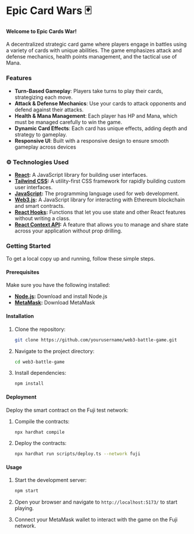 # Epic Card Wars 🃏

#### Welcome to Epic Cards War!
A decentralized strategic card game where players engage in battles using a variety of cards with unique abilities. The game emphasizes attack and defense mechanics, health points management, and the tactical use of Mana.

### Features
- **Turn-Based Gameplay**: Players take turns to play their cards, strategizing each move.
- **Attack & Defense Mechanics**: Use your cards to attack opponents and defend against their attacks.
- **Health & Mana Management**: Each player has HP and Mana, which must be managed carefully to win the game.
- **Dynamic Card Effects**: Each card has unique effects, adding depth and strategy to gameplay.
- **Responsive UI**: Built with a responsive design to ensure smooth gameplay across devices

### ⚙️ Technologies Used

- **[React](https://react.dev/):** A JavaScript library for building user interfaces.
- **[Tailwind CSS](https://tailwindcss.com/):** A utility-first CSS framework for rapidly building custom user interfaces.
- **[JavaScript](https://developer.mozilla.org/en-US/docs/Web/JavaScript):** The programming language used for web development.
- **[Web3.js](https://web3js.org/):** A JavaScript library for interacting with Ethereum blockchain and smart contracts.
- **[React Hooks](https://react.dev/reference/react):** Functions that let you use state and other React features without writing a class.
- **[React Context API](https://react.dev/reference/react/Context):** A feature that allows you to manage and share state across your application without prop drilling.


### Getting Started
To get a local copy up and running, follow these simple steps.

#### Prerequisites
Make sure you have the following installed:

- **[Node.js](https://nodejs.org/):** Download and install Node.js 
- **[MetaMask](https://metamask.io/):** Download MetaMask

#### Installation
1. Clone the repository:

   ```bash
   git clone https://github.com/yourusername/web3-battle-game.git

2. Navigate to the project directory:
   
   ```bash
   cd web3-battle-game

3. Install dependencies:
   
   ```bash
   npm install

#### Deployment
Deploy the smart contract on the Fuji test network:

1. Compile the contracts:
   
   ```bash
   npx hardhat compile

3. Deploy the contracts:
   
   ```bash
   npx hardhat run scripts/deploy.ts --network fuji

#### Usage
1. Start the development server:
   
   ```bash
   npm start

2. Open your browser and navigate to `http://localhost:5173/` to start playing.
3. Connect your MetaMask wallet to interact with the game on the Fuji network.


